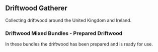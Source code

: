 
## Driftwood Gatherer 


Collecting driftwood around the United Kingdom and Ireland. 


### Driftwood Mixed Bundles - Prepared Driftwood
In these bundles the driftwood has been prepared and is ready for use. 

